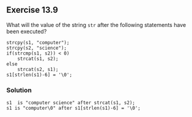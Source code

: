 ## Exercise 13.9
What will the value of the string `str` after the following statements have been executed?
```
strcpy(s1, "computer");
strcpy(s2, "science");
if(strcmp(s1, s2)) < 0)
    strcat(s1, s2);
else
    strcat(s2, s1);
s1[strlen(s1)-6] = '\0';
```
### Solution
```
s1  is "computer science" after strcat(s1, s2);
s1 is "computer\0" after s1[strlen(s1)-6] = '\0';
```
